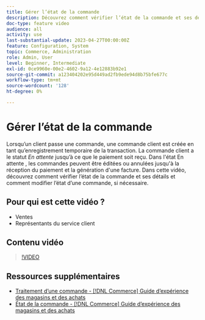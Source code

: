 ```yaml
---
title: Gérer l’état de la commande
description: Découvrez comment vérifier l’état de la commande et ses détails, et comment modifier l’état d’une commande.
doc-type: feature video
audience: all
activity: use
last-substantial-update: 2023-04-27T00:00:00Z
feature: Configuration, System
topic: Commerce, Administration
role: Admin, User
level: Beginner, Intermediate
exl-id: 0ce9960e-00e2-4602-9a12-4e12883b92e1
source-git-commit: a123404202e95d449ad2fb9ede94d8b75bfe677c
workflow-type: tm+mt
source-wordcount: '128'
ht-degree: 0%

---
```


# Gérer l’état de la commande

Lorsqu’un client passe une commande, une commande client est créée en tant qu’enregistrement temporaire de la transaction. La commande client a le statut _En attente_ jusqu’à ce que le paiement soit reçu. Dans l&#39;état En attente , les commandes peuvent être éditées ou annulées jusqu&#39;à la réception du paiement et la génération d&#39;une facture. Dans cette vidéo, découvrez comment vérifier l’état de la commande et ses détails et comment modifier l’état d’une commande, si nécessaire.

## Pour qui est cette vidéo ?

- Ventes
- Représentants du service client

## Contenu vidéo

>[!VIDEO](https://video.tv.adobe.com/v/343935?quality=12&learn=on)

## Ressources supplémentaires

- [Traitement d’une commande - [!DNL Commerce] Guide d’expérience des magasins et des achats](https://experienceleague.adobe.com/docs/commerce-admin/stores-sales/order-management/orders/order-processing.html#process-an-order)
- [État de la commande - [!DNL Commerce] Guide d’expérience des magasins et des achats](https://experienceleague.adobe.com/docs/commerce-admin/stores-sales/order-management/orders/order-status.html)
